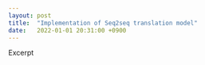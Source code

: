 ```yaml
---
layout: post
title:  "Implementation of Seq2seq translation model"
date:   2022-01-01 20:31:00 +0900
---
```


Excerpt

<!-- more -->
